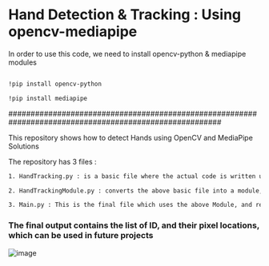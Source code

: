 # Hand Detection & Tracking : Using opencv-mediapipe

In order to use this code, we need to install opencv-python & mediapipe modules

```bash

!pip install opencv-python

!pip install mediapipe
 ```
  
 ########################################################################################################

This repository shows how to detect Hands using OpenCV and MediaPipe Solutions

The repository has 3 files :

```bash
1. HandTracking.py : is a basic file where the actual code is written using OpenCV & mediapipe.solutions.hands

2. HandTrackingModule.py : converts the above basic file into a module, so that this module can be used for further projects.

3. Main.py : This is the final file which uses the above Module, and returns the output
```

### The final output contains the list of ID, and their pixel locations, which can be used in future projects
    

![image](https://user-images.githubusercontent.com/90382338/151774140-5cb155d9-d992-4d5c-8a01-b54f4a6aba8a.png)

